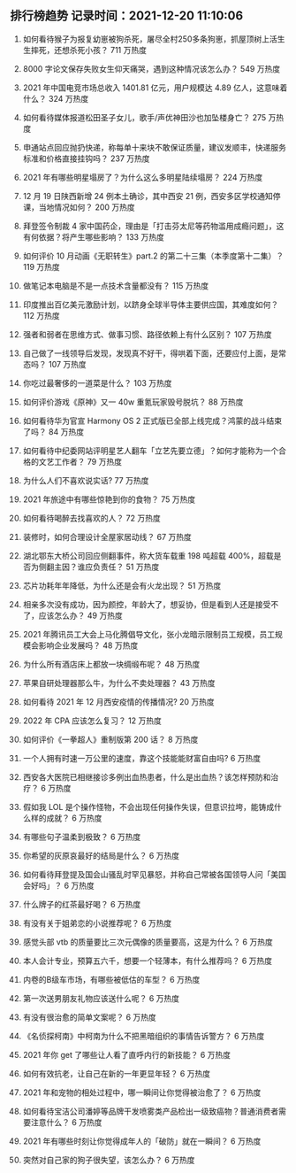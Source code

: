 
## 排行榜趋势 记录时间：2021-12-20 11:10:06
  
  1. 如何看待猴子为报复幼崽被狗杀死，屠尽全村250多条狗崽，抓屋顶树上活生生摔死，还想杀死小孩？ 711 万热度
    
  2. 8000 字论文保存失败女生仰天痛哭，遇到这种情况该怎么办？ 549 万热度
    
  3. 2021 年中国电竞市场总收入 1401.81 亿元，用户规模达 4.89 亿人，这意味着什么？ 324 万热度
    
  4. 如何看待媒体报道松田圣子女儿，歌手/声优神田沙也加坠楼身亡？ 275 万热度
    
  5. 申通站点回应抛扔快递，称每单十来块不敢保证质量，建议发顺丰，快递服务标准和价格直接挂钩吗？ 237 万热度
    
  6. 2021 年有哪些明星塌房了？为什么这么多明星陆续塌房？ 224 万热度
    
  7. 12 月 19 日陕西新增 24 例本土确诊，其中西安 21 例，西安多区学校通知停课，当地情况如何？ 200 万热度
    
  8. 拜登签令制裁 4 家中国药企，理由是「打击芬太尼等药物滥用成瘾问题」，这有何依据？将产生哪些影响？ 133 万热度
    
  9. 如何评价 10 月动画《无职转生》part.2 的第二十三集（本季度第十二集）？ 119 万热度
    
  10. 做笔记本电脑是不是一点技术含量都没有？ 115 万热度
    
  11. 印度推出百亿美元激励计划，以跻身全球半导体主要供应国，其难度如何？ 112 万热度
    
  12. 强者和弱者在思维方式、做事习惯、路径依赖上有什么区别？ 107 万热度
    
  13. 自己做了一线领导后发现，发现真不好干，得哄着下面，还要应付上面，是常态吗？ 107 万热度
    
  14. 你吃过最奢侈的一道菜是什么？ 103 万热度
    
  15. 如何评价游戏《原神》又一 40w 重氪玩家毁号脱坑？ 88 万热度
    
  16. 如何看待华为官宣 Harmony OS 2 正式版已全部上线完成？鸿蒙的战斗结束了吗？ 84 万热度
    
  17. 如何看待中纪委网站评明星艺人翻车「立艺先要立德」？如何才能称为一个合格的文艺工作者？ 79 万热度
    
  18. 为什么人们不喜欢说实话? 77 万热度
    
  19. 2021 年旅途中有哪些惊艳到你的食物？ 75 万热度
    
  20. 如何看待喝醉去找喜欢的人？ 72 万热度
    
  21. 装修时，如何合理设计全屋家居动线？ 67 万热度
    
  22. 湖北鄂东大桥公司回应侧翻事件，称大货车载重 198 吨超载 400%，超载是否为侧翻主因？谁应负责任？ 51 万热度
    
  23. 芯片功耗年年降低，为什么还是会有火龙出现？ 51 万热度
    
  24. 相亲多次没有成功，因为颜控，年龄大了，想妥协，但是看到人还是接受不了，应该怎么办？ 49 万热度
    
  25. 2021 年腾讯员工大会上马化腾倡导文化，张小龙暗示限制员工规模，员工规模会影响企业发展吗？ 48 万热度
    
  26. 为什么所有酒店床上都放一块绸缎布呢？ 48 万热度
    
  27. 苹果自研处理器那么牛，为什么不卖处理器？ 43 万热度
    
  28. 如何看待 2021 年 12 月西安疫情的传播情况? 20 万热度
    
  29. 2022 年 CPA 应该怎么复习？ 12 万热度
    
  30. 如何评价《一拳超人》重制版第 200 话？ 8 万热度
    
  31. 一个人拥有时速一万公里的速度，靠这个技能能财富自由吗? 6 万热度
    
  32. 西安各大医院已相继接诊多例出血热患者，什么是出血热？该怎样预防和治疗？ 6 万热度
    
  33. 假如我 LOL 是个操作怪物，不会出现任何操作失误，但意识拉垮，能铸成什么样的成就？ 6 万热度
    
  34. 有哪些句子温柔到极致？ 6 万热度
    
  35. 你希望的灰原哀最好的结局是什么？ 6 万热度
    
  36. 如何看待拜登提及国会山骚乱时罕见暴怒，并称自己常被各国领导人问「美国会好吗」？ 6 万热度
    
  37. 什么牌子的红茶最好喝？ 6 万热度
    
  38. 有没有关于姐弟恋的小说推荐呢？ 6 万热度
    
  39. 感觉头部 vtb 的质量要比三次元偶像的质量要高，这是为什么？ 6 万热度
    
  40. 本人会计专业，预算五六千，想要一个轻薄本，有什么推荐吗？ 6 万热度
    
  41. 内卷的B级车市场，有哪些被低估的车型？ 6 万热度
    
  42. 第一次送男朋友礼物应该送什么呢？ 6 万热度
    
  43. 有没有很治愈的简单文案呢？ 6 万热度
    
  44. 《名侦探柯南》中柯南为什么不把黑暗组织的事情告诉警方？ 6 万热度
    
  45. 2021 年你 get 了哪些让人看了直呼内行的新技能？ 6 万热度
    
  46. 如何有效抗老，让自己在新的一年更显年轻？ 6 万热度
    
  47. 2021 年和宠物的相处过程中，哪一瞬间让你觉得被治愈了？ 6 万热度
    
  48. 如何看待宝洁公司潘婷等品牌干发喷雾类产品检出一级致癌物？普通消费者需要注意什么？ 6 万热度
    
  49. 2021 年有哪些时刻让你觉得成年人的「破防」就在一瞬间？ 6 万热度
    
  50. 突然对自己家的狗子很失望，该怎么办？ 6 万热度
    
